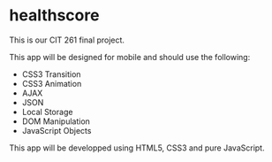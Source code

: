 # healthscore

This is our CIT 261 final project.

This app will be designed for mobile and should use the following:

- CSS3 Transition
- CSS3 Animation
- AJAX
- JSON
- Local Storage
- DOM Manipulation
- JavaScript Objects

This app will be developped using HTML5, CSS3 and pure JavaScript.
